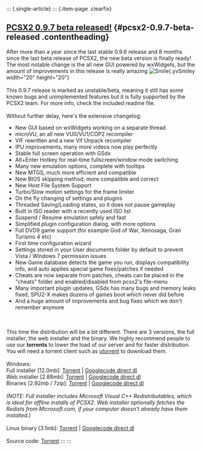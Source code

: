::: {.single-article}
::: {.item-page .clearfix}
## [PCSX2 0.9.7 beta released!](/109-pcsx2-0-9-7-beta-released.html) {#pcsx2-0.9.7-beta-released .contentheading}

After more than a year since the last stable 0.9.6 release and 8 months
since the last beta release of PCSX2, the new beta version is finally
ready!\
The most notable change is the all new GUI powered by wxWidgets, but the
amount of improvements in this release is really amazing
![Smile](https://pcsx2.net/images/stories/frontend/smilies/smile.gif){.yvSmiley
width="20" height="20"}\
\
This 0.9.7 release is marked as unstable/beta, meaning it still has some
known bugs and unimplemented features but it is fully supported by the
PCSX2 team. For more info, check the included readme file.\
\
Without further delay, here\'s the extensive changelog:

-   New GUI based on wxWidgets working on a separate thread
-   microVU, an all new VU0/VU1/COP2 recompiler
-   VIF rewritten and a new Vif Unpack recompiler
-   IPU improvements, many more videos now play perfectly
-   Stable full screen operation with GSdx
-   Alt+Enter Hotkey for real-time fullscreen/window mode switching
-   Many new emulation options, complete with tooltips
-   New MTGS, much more efficient and compatible
-   New BIOS skipping method, more compatible and correct
-   New Host File System Support
-   Turbo/Slow motion settings for the frame limiter
-   On the fly changing of settings and plugins
-   Threaded Saving/Loading states, so it does not pause gameplay
-   Built in ISO reader with a recently used ISO list
-   Suspend / Resume emulation safely and fast
-   Simplified plugin configuration dialog, with more options
-   Full DVD9 game support (for example God of War, Xenosaga, Gran
    Turismo 4 etc)
-   First time configuration wizard
-   Settings stored in your User documents folder by default to prevent
    Vista / Windows 7 permission issues
-   New Game database detects the game you run, displays compatibility
    info, and auto applies special game fixes/patches if needed
-   Cheats are now separate from patches, cheats can be placed in the
    \"cheats\" folder and enabled/disabled from pcsx2\'s file-menu
-   Many important plugin updates, GSdx has many bugs and memory leaks
    fixed, SPU2-X makes dozens of games boot which never did before
-   And a huge amount of improvements and bug fixes which we don\'t
    remember anymore

\
\
This time the distribution will be a bit different. There are 3
versions, the full installer, the web installer and the binary. We
highly recommend people to use our **torrents** to lower the load of our
server and for faster distribution. You will need a torrent client such
as [utorrent](http://www.utorrent.com) to download them.\
\
Windows:\
Full installer \[12.0mb\]:
[Torrent](http://forums.pcsx2.net/attachment.php?aid=23849) \|
[Googlecode direct
dl](http://pcsx2.googlecode.com/files/pcsx2-r3113-setup.exe)\
Web installer \[2.88mb\]:
[Torrent](http://forums.pcsx2.net/attachment.php?aid=23850) \|
[Googlecode direct
dl](http://pcsx2.googlecode.com/files/pcsx2-r3113-websetup.exe)\
Binaries \[2.92mb / 7zip\]:
[Torrent](http://forums.pcsx2.net/attachment.php?aid=23851) \|
[Googlecode direct
dl](http://pcsx2.googlecode.com/files/PCSX2_0.9.7_%28r3113%29_Binaries.7z)\
\
*(NOTE: Full installer includes Microsoft Visual C++ Redistributables,
which is ideal for offline installs of PCSX2. Web installer optionally
fetches the Redists from Microsoft.com, if your computer doesn\'t
already have them installed.)*\
\
Linux binary \[3.1mb\]:
[Torrent](http://forums.pcsx2.net/attachment.php?aid=23855) \|
[Googlecode direct
dl](http://pcsx2.googlecode.com/files/pcsx2-r3119-linux-bin.tar.gz)\
\
Source code: [Torrent](http://forums.pcsx2.net/attachment.php?aid=23852)
:::
:::
